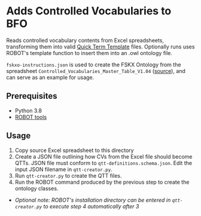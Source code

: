 # Adds Controlled Vocabularies to BFO

Reads controlled vocabulary contents from Excel spreadsheets, transforming them into valid [Quick Term Template](http://robot.obolibrary.org/template) files.
Optionally runs uses ROBOT's template function to insert them into an .owl ontology file.

`fskxo-instructions.json` is used to create the FSKX Ontology from the spreadsheet `Controlled_Vocabularies_Master_Table_V1.04` ([source](https://foodrisklabs.bfr.bund.de/controlled-vocabularies/)), and can serve as an example for usage.


## Prerequisites
- Python 3.8
- [ROBOT tools](http://robot.obolibrary.org/)


## Usage
1) Copy source Excel spreadsheet to this directory
2) Create a JSON file outlining how CVs from the Excel file should become QTTs. JSON file must conform to `qtt-definitions.schema.json`. Edit the input JSON filename in `qtt-creator.py`.
3) Run `qtt-creator.py` to create the QTT files.
4) Run the ROBOT command produced by the previous step to create the ontology classes.


- *Optional note: ROBOT's installation directory can be entered in `qtt-creator.py` to execute step 4 automatically after 3*
